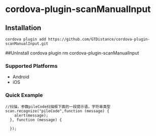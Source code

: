 

# cordova-plugin-scanManualInput

## Installation

	cordova plugin add https://github.com/GTDistance/cordova-plugin-scanManualInput.git

##UnInstall
	cordova plugin rm cordova-plugin-scanManualInput

### Supported Platforms

- Android
- iOS




### Quick Example

	//扫描，参数pileCode扫描框下面的一段提示语，字符串类型
	scan.recognize("pileCode",function (message) {
        alert(message);
      }, function (message) {

      });
